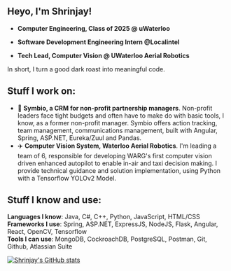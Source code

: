 ## Heyo, I'm Shrinjay!

* **Computer Engineering, Class of 2025 @ uWaterloo**

* **Software Development Engineering Intern @Localintel**

* **Tech Lead, Computer Vision @ UWaterloo Aerial Robotics**

In short, I turn a good dark roast into meaningful code. 

## Stuff I work on: 

* :handshake: **Symbio, a CRM for non-profit partnership managers**. Non-profit leaders face tight budgets and often have to make do with basic tools, I know, as a former non-profit manager. Symbio offers action tracking, team management, communications management, built with Angular, Spring, ASP.NET, Eureka/Zuul and Pandas.
* :airplane: **Computer Vision System,  Waterloo Aerial Robotics**. I'm leading a team of 6, responsible for developing WARG's first computer vision driven enhanced autopilot to enable in-air and taxi decision making. I provide technical guidance and solution implementation, using Python with a Tensorflow YOLOv2 Model.

## Stuff I know and use:

**Languages I know**: Java, C#, C++, Python, JavaScript, HTML/CSS \
**Frameworks I use**: Spring, ASP.NET, ExpressJS, NodeJS, Flask, Angular, React, OpenCV, Tensorflow \
**Tools I can use**: MongoDB, CockroachDB, PostgreSQL, Postman, Git, Github, Atlassian Suite

[![Shrinjay's GitHub stats](https://github-readme-stats.vercel.app/api?username=shrinjay&show_icons=true&hide=issues)](https://github.com/anuraghazra/github-readme-stats)

